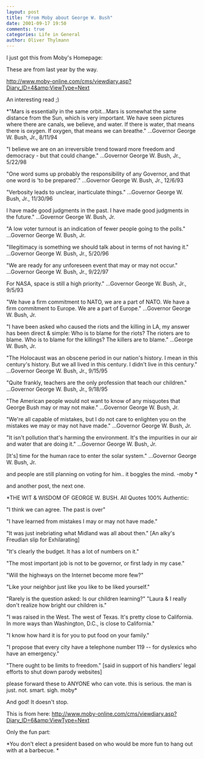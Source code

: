 ```yaml
---
layout: post
title: "From Moby about George W. Bush"
date: 2001-09-17 19:50
comments: true
categories: Life in General
author: Oliver Thylmann
---
```



I just got this from Moby's Homepage:

These are from last year by the way.

http://www.moby-online.com/cms/viewdiary.asp?Diary_ID=4&amp;ViewType=Next

An interesting read ;)

*&quot;Mars is essentially in the same orbit...Mars is somewhat the same distance from the Sun, which is very important. We have seen pictures where there are canals, we believe, and water. If there is water, that means there is oxygen. If oxygen, that means we can breathe.&quot;
...Governor George W. Bush, Jr., 8/11/94 

&quot;I believe we are on an irreversible trend toward more freedom and democracy - but that could change.&quot;
...Governor George W. Bush, Jr., 5/22/98 

&quot;One word sums up probably the responsibility of any Governor, and that one word is 'to be prepared'.&quot;
...Governor George W. Bush, Jr., 12/6/93 

&quot;Verbosity leads to unclear, inarticulate things.&quot;
...Governor George W. Bush, Jr., 11/30/96 

I have made good judgments in the past. I have made good judgments in the future.&quot;
...Governor George W. Bush, Jr. 

&quot;A low voter turnout is an indication of fewer people going to the polls.&quot;
...Governor George W. Bush, Jr. 

&quot;Illegitimacy is something we should talk about in terms of not having it.&quot;
...Governor George W. Bush, Jr., 5/20/96 

&quot;We are ready for any unforeseen event that may or may not occur.&quot;
...Governor George W. Bush, Jr., 9/22/97 

For NASA, space is still a high priority.&quot;
...Governor George W. Bush, Jr., 9/5/93 

&quot;We have a firm commitment to NATO, we are a part of NATO. We have a firm commitment to Europe. We are a part of Europe.&quot;
...Governor George W. Bush, Jr. 

&quot;I have been asked who caused the riots and the killing in LA, my answer has been direct &amp; simple: Who is to blame for the riots? The rioters are to blame. Who is to blame for the killings? The killers are to blame.&quot;
...George W. Bush, Jr. 

&quot;The Holocaust was an obscene period in our nation's history. I mean in this century's history. But we all lived in this century. I didn't live in this century.&quot;
...Governor George W. Bush, Jr., 9/15/95 

&quot;Quite frankly, teachers are the only profession that teach our children.&quot;
...Governor George W. Bush, Jr., 9/18/95 

&quot;The American people would not want to know of any misquotes that George Bush may or may not make.&quot;
...Governor George W. Bush, Jr. 

&quot;We're all capable of mistakes, but I do not care to enlighten you on the mistakes we may or may not have made.&quot;
...Governor George W. Bush, Jr. 

&quot;It isn't pollution that's harming the environment. It's the impurities in our air and water that are doing it.&quot;
...Governor George W. Bush, Jr. 

[It's] time for the human race to enter the solar system.&quot;
...Governor George W. Bush, Jr. 


and people are still planning on voting for him.. it boggles the mind. -moby 
*

and another post, the next one.

*THE WIT &amp; WISDOM OF GEORGE W. BUSH. All Quotes 100% Authentic: 

&quot;I think we can agree. The past is over&quot; 

&quot;I have learned from mistakes I may or may not have made.&quot; 

&quot;It was just inebriating what Midland was all about then.&quot; [An alky's Freudian slip for Exhilarating] 

&quot;It's clearly the budget. It has a lot of numbers on it.&quot; 

&quot;The most important job is not to be governor, or first lady in my case.&quot; 

&quot;Will the highways on the Internet become more few?&quot; 

&quot;Like your neighbor just like you like to be liked yourself.&quot; 

&quot;Rarely is the question asked: Is our children learning?&quot; &quot;Laura &amp; I really don't realize how bright our children is.&quot; 

&quot;I was raised in the West. The west of Texas. It's pretty close to California. In more ways than Washington, D.C., is close to California.&quot; 

&quot;I know how hard it is for you to put food on your family.&quot; 

&quot;I propose that every city have a telephone number 119 -- for dyslexics who have an emergency.&quot; 

&quot;There ought to be limits to freedom.&quot; [said in support of his handlers' legal efforts to shut down parody websites] 

please forward these to ANYONE who can vote. this is serious. the man is just. not. smart.
sigh.
moby*

And god! It doesn't stop.

This is from here: http://www.moby-online.com/cms/viewdiary.asp?Diary_ID=6&amp;ViewType=Next

Only the fun part:

*You don't elect a president based on who would be more fun to hang out with at a barbecue. *

